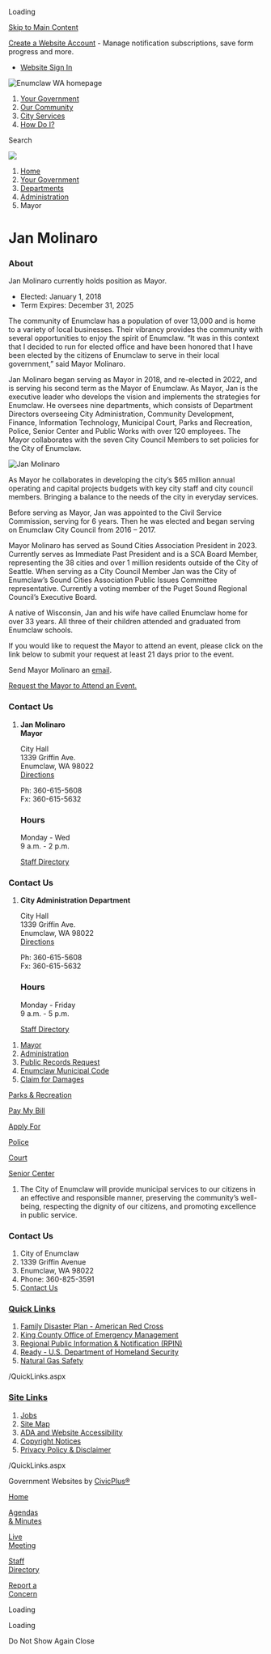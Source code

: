 Loading

[Skip to Main Content](https://www.cityofenumclaw.net/258/Mayor/)

[Create a Website Account](https://www.cityofenumclaw.net/MyAccount/ProfileCreate) - Manage notification subscriptions, save form progress and more.   

- [Website Sign In](https://www.cityofenumclaw.net/MyAccount)

![Enumclaw WA homepage](https://www.cityofenumclaw.net/ImageRepository/Document?documentID=8646)

1. [Your Government](https://www.cityofenumclaw.net/27/Your-Government)
2. [Our Community](https://www.cityofenumclaw.net/31/Our-Community)
3. [City Services](https://www.cityofenumclaw.net/101/City-Services)
4. [How Do I?](https://www.cityofenumclaw.net/9/How-Do-I)

Search

![](https://www.cityofenumclaw.net/ImageRepository/Document?documentID=8649)

1. [Home](https://www.cityofenumclaw.net)
2. [Your Government](https://www.cityofenumclaw.net/27/Your-Government)
3. [Departments](https://www.cityofenumclaw.net/132/Departments)
4. [Administration](https://www.cityofenumclaw.net/222/Administration)
5. Mayor

# Jan Molinaro

### About

Jan Molinaro currently holds position as Mayor.

- Elected: January 1, 2018
- Term Expires: December 31, 2025

The community of Enumclaw has a population of over 13,000 and is home to a variety of local businesses. Their vibrancy provides the community with several opportunities to enjoy the spirit of Enumclaw. “It was in this context that I decided to run for elected office and have been honored that I have been elected by the citizens of Enumclaw to serve in their local government,” said Mayor Molinaro.

Jan Molinaro began serving as Mayor in 2018, and re-elected in 2022, and is serving his second term as the Mayor of Enumclaw. As Mayor, Jan is the executive leader who develops the vision and implements the strategies for Enumclaw. He oversees nine departments, which consists of Department Directors overseeing City Administration, Community Development, Finance, Information Technology, Municipal Court, Parks and Recreation, Police, Senior Center and Public Works with over 120 employees. The Mayor collaborates with the seven City Council Members to set policies for the City of Enumclaw.

![Jan Molinaro](https://www.cityofenumclaw.net/ImageRepository/Document?documentID=1620 "Jan Molinaro")

As Mayor he collaborates in developing the city’s $65 million annual operating and capital projects budgets with key city staff and city council members. Bringing a balance to the needs of the city in everyday services.

Before serving as Mayor, Jan was appointed to the Civil Service Commission, serving for 6 years. Then he was elected and began serving on Enumclaw City Council from 2016 – 2017.

Mayor Molinaro has served as Sound Cities Association President in 2023. Currently serves as Immediate Past President and is a SCA Board Member, representing the 38 cities and over 1 million residents outside of the City of Seattle. When serving as a City Council Member Jan was the City of Enumclaw’s Sound Cities Association Public Issues Committee representative. Currently a voting member of the Puget Sound Regional Council’s Executive Board.

A native of Wisconsin, Jan and his wife have called Enumclaw home for over 33 years. All three of their children attended and graduated from Enumclaw schools.

If you would like to request the Mayor to attend an event, please click on the link below to submit your request at least 21 days prior to the event.

Send Mayor Molinaro an [email](mailto:jmolinaro@ci.enumclaw.wa.us).

[Request the Mayor to Attend an Event.](https://www.cityofenumclaw.net/FormCenter/Request-Form-10/Request-Mayor-to-Attend-Event-62)

### Contact Us

1. **Jan Molinaro**  
   **Mayor**
   
   City Hall  
   1339 Griffin Ave.  
   Enumclaw, WA 98022  
   [Directions](https://www.bing.com/maps/explore/)
   
   Ph: 360-615-5608  
   Fx: 360-615-5632
   
   ### Hours
   
   Monday - Wed  
   9 a.m. - 2 p.m.
   
   [Staff Directory](https://cityofenumclaw.net/Directory.aspx?DID=18)

### Contact Us

1. **City Administration Department**
   
   City Hall  
   1339 Griffin Ave.  
   Enumclaw, WA 98022  
   [Directions](https://www.bing.com/maps/explore/)
   
   Ph: 360-615-5608  
   Fx: 360-615-5632
   
   ### Hours
   
   Monday - Friday  
   9 a.m. - 5 p.m.
   
   [Staff Directory](https://www.cityofenumclaw.net/Directory.aspx?DID=18)

<!--THE END-->

1. [Mayor](https://www.cityofenumclaw.net/258/Mayor)
2. [Administration](https://www.cityofenumclaw.net/222/Administration)
3. [Public Records Request](https://www.cityofenumclaw.net/224/Public-Records-Request)
4. [Enumclaw Municipal Code](https://www.cityofenumclaw.net/225/Enumclaw-Municipal-Code)
5. [Claim for Damages](https://www.cityofenumclaw.net/671/Claim-for-Damages)

[Parks &amp; Recreation](https://www.cityofenumclaw.net/229/Parks-Recreation-Cultural-Services)

[Pay My Bill](https://www.cityofenumclaw.net/509/Pay-My-Bill)

[Apply For](https://www.cityofenumclaw.net/313/Apply)

[Police](https://www.cityofenumclaw.net/149/Police)

[Court](https://www.cityofenumclaw.net/182/Court)

[Senior Center](https://www.cityofenumclaw.net/177/Senior-Center)

<!--THE END-->

1. The City of Enumclaw will provide municipal services to our citizens in an effective and responsible manner, preserving the community’s well-being, respecting the dignity of our citizens, and promoting excellence in public service.

### Contact Us

1. City of Enumclaw
2. 1339 Griffin Avenue
3. Enumclaw, WA 98022
4. Phone: 360-825-3591
5. [Contact Us](https://www.cityofenumclaw.net)

### [Quick Links](https://www.cityofenumclaw.net/QuickLinks.aspx?CID=34%2C44)

1. [Family Disaster Plan - American Red Cross](https://www.redcross.org/prepare/location/home-family)
2. [King County Office of Emergency Management](https://www.kingcounty.gov/safety/prepare.aspx)
3. [Regional Public Information &amp; Notification (RPIN)](https://kingcounty.gov/RPIN)
4. [Ready - U.S. Department of Homeland Security](https://www.ready.gov)
5. [Natural Gas Safety](https://www.cityofenumclaw.net/136/Natural-Gas-Safety)

/QuickLinks.aspx

### [Site Links](https://www.cityofenumclaw.net/QuickLinks.aspx?CID=51)

1. [Jobs](https://www.cityofenumclaw.net/Jobs.aspx)
2. [Site Map](https://www.cityofenumclaw.net/sitemap.aspx)
3. [ADA and Website Accessibility](https://www.cityofenumclaw.net/498/ADA-and-Website-Accessibility)
4. [Copyright Notices](https://www.cityofenumclaw.net/site/copyright)
5. [Privacy Policy &amp; Disclaimer](https://www.cityofenumclaw.net/124/Privacy-Policy)

/QuickLinks.aspx

Government Websites by [CivicPlus®](https://connect.civicplus.com/referral)

[Home](https://www.cityofenumclaw.net)

[Agendas  
&amp; Minutes](https://www.cityofenumclaw.net/371/Agendas-Minutes)

[Live  
Meeting](https://cityofenumclaw.net/248/Live-Stream)

[Staff  
Directory](https://www.cityofenumclaw.net/directory.aspx)

[Report a  
Concern](https://www.cityofenumclaw.net/133/Feedback)

Loading

Loading

Do Not Show Again Close